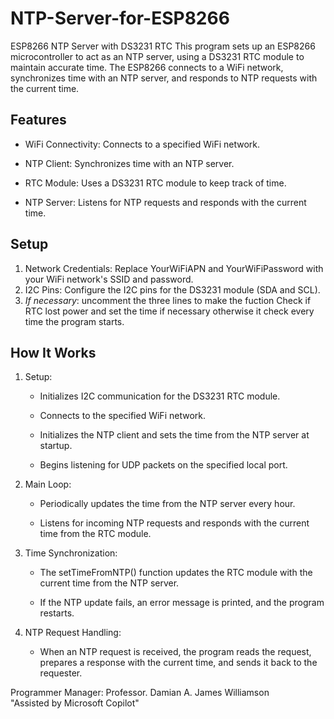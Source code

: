 # NTP-Server-for-ESP8266
ESP8266 NTP Server with DS3231 RTC
This program sets up an ESP8266 microcontroller to act as an NTP server, using a DS3231 RTC module to maintain accurate time. The ESP8266 connects to a WiFi network, synchronizes time with an NTP server, and responds to NTP requests with the current time.

## Features
-  WiFi Connectivity: Connects to a specified WiFi network.

-  NTP Client: Synchronizes time with an NTP server.

-  RTC Module: Uses a DS3231 RTC module to keep track of time.

-  NTP Server: Listens for NTP requests and responds with the current time.

## Setup
1. Network Credentials: Replace YourWiFiAPN and YourWiFiPassword with your WiFi network's SSID and password.
2. I2C Pins: Configure the I2C pins for the DS3231 module (SDA and SCL).
3. *If necessary*: uncomment the three lines to make the fuction Check if RTC lost power and set the time if necessary otherwise it check every time the program starts.

## How It Works
1. Setup:
    -  Initializes I2C communication for the DS3231 RTC module.

    -  Connects to the specified WiFi network.

    -  Initializes the NTP client and sets the time from the NTP server at startup.

    -  Begins listening for UDP packets on the specified local port.

2. Main Loop:
    -  Periodically updates the time from the NTP server every hour.

    -  Listens for incoming NTP requests and responds with the current time from the RTC module.

3.  Time Synchronization:
    -  The setTimeFromNTP() function updates the RTC module with the current time from the NTP server.

    -  If the NTP update fails, an error message is printed, and the program restarts.

4. NTP Request Handling:
    -  When an NTP request is received, the program reads the request, prepares a response with the current time, and sends it back to the requester.

Programmer Manager: Professor. Damian A. James Williamson  
"Assisted by Microsoft Copilot"
  
